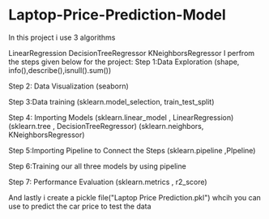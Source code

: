 # Laptop-Price-Prediction-Model
In this project i use 3 algorithms

LinearRegression
DecisionTreeRegressor
KNeighborsRegressor I perfrom the steps given below for the project:
Step 1:Data Exploration (shape, info(),describe(),isnull().sum())

Step 2: Data Visualization (seaborn)

Step 3:Data training (sklearn.model_selection, train_test_split)

Step 4: Importing Models (sklearn.linear_model , LinearRegression) (sklearn.tree , DecisionTreeRegressor) (sklearn.neighbors, KNeighborsRegressor)

Step 5:Importing Pipeline to Connect the Steps (sklearn.pipeline ,PIpeline)

Step 6:Training our all three models by using pipeline

Step 7: Performance Evaluation (sklearn.metrics , r2_score)

And lastly i create a pickle file("Laptop Price Prediction.pkl") whcih you can use to predict the car price to test the data
